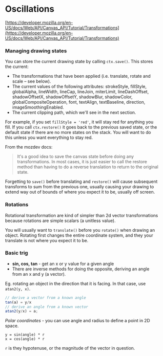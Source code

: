 # Oscillations

[https://developer.mozilla.org/en-US/docs/Web/API/Canvas_API/Tutorial/Transformations](https://developer.mozilla.org/en-US/docs/Web/API/Canvas_API/Tutorial/Transformations)

### Managing drawing states

You can store the current drawing state by calling `ctx.save()`.  This stores the current:

* The transformations that have been applied (i.e. translate, rotate and scale – see below).
* The current values of the following attributes: strokeStyle, fillStyle, globalAlpha, lineWidth, lineCap, lineJoin, miterLimit, lineDashOffset, shadowOffsetX, shadowOffsetY, shadowBlur, shadowColor, globalCompositeOperation, font, textAlign, textBaseline, direction, imageSmoothingEnabled.
* The current clipping path, which we'll see in the next section.

For example, if you set `fillStyle = 'red'`, it will stay red for anything you fill.  If you call `ctx.restore()` it goes back to the previous saved state, or the default state if there are no more states on the stack.  You will want to do this unless you want everything to stay red.

From the mozdev docs:

> It's a good idea to save the canvas state before doing any transformations. In most cases, it is just easier to call the restore method than having to do a reverse translation to return to the original state.

Forgetting to `save()` before translating and `restore()` will cause subsequent transforms to sum from the previous one, usually causing your drawing to extend way out of bounds of where you expect it to be, usually off screen.

### Rotations
Rotational transformation are kind of simpler than 2d vector transformations because rotations are simple scalars (a unitless value).

You will usually want to `translate()` before you `rotate()` when drawing an object.  Rotating first changes the entire coordinate system, and they your translate is not where you expect it to be.

### Basic trig
* __sin, cos, tan__ - get an x or y value for a given angle
* There are inverse methods for doing the opposite, deriving an angle from an x and y (a vector).

Eg. rotating an object in the direction that it is facing.  In that case, use `atan2(y, x)`.

```js
// derive a vector from a known angle
tan(a) = y/x
// derive an angle from a known vector
atan2(y/x) = a;
```

_Polar coordinates_ - you can use angle and radius to define a point in 2D space.

```
y = sin(angle) * r
x = cos(angle) * r
```

`r` is they hypotenuse, or the magnitude of the vector in question.
